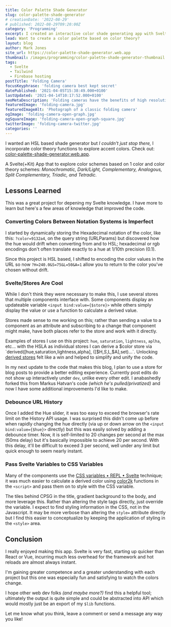```yaml
---
title: Color Palette Shade Generator
slug: color-palette-shade-generator
# creationDate: '2022-08-29'
# published: 2022-08-29T09:20:00Z
category: 'Programming'
excerpt: I created an interactive color shade generating app with Svelte
lead: Want to create a color palette based on color theory?
layout: blog
author: Mark Jones
site_url: https://color-palette-shade-generator.web.app
thumbnail: /images/programming/color-palette-shade-generator-thumbnail.png
tags:
  - Svelte
  - Tailwind
  - Firebase hosting
postTitle: 'Folding Camera'
focusKeyphrase: 'folding camera best kept secret'
datePublished: '2021-04-05T15:38:49.000+0100'
lastUpdated: '2021-04-14T10:17:52.000+0100'
seoMetaDescription: 'Folding cameras have the benefits of high resolution negatives but are so much more compact and often have amazing optics'
featuredImage: 'folding-camera.jpg'
featuredImageAlt: 'Photograph of a classic folding camera'
ogImage: 'folding-camera-open-graph.jpg'
ogSquareImage: 'folding-camera-open-graph-square.jpg'
twitterImage: 'folding-camera-twitter.jpg'
categories: ''
---
```


I wanted an HSL based shade generator but *I couldn't just stop there,* I incorporate color theory functions to explore accent colors. Check out: [color-palette-shade-generator.web.app](https://color-palette-shade-generator.web.app/).

A Svelte(+Kit) App that to explore color schemes based on 1 color and color theory schemes: *Monochromatic, Dark/Light, Complementary, Analogous, Split Complementary, Triadic, and Tetradic.*

## Lessons Learned

This was a great project for depening my Svelte knowledge. I have more to learn but here's a few areas of knowledge that improved the code.

### Converting Colors Between Notation Systems is Imperfect

I started by dynamically storing the Hexadecimal notation of the color, like this: `?color=9132a4`, on the query string (URLParams) but discovered how the hue would drift when converting from and to HSL; hexadecimal or rgb encodings don't often translate exactly to a hue at 1/10th precision (0.1). 

Since this project is HSL based, I shifted to encoding the color values in the URL so now `?H=240.0&S=75&L=50&A=1` allow you to return to the color you've chosen without drift.

### Svelte/Stores Are Cool

While I don't think they were necessary to make this, I use several stores that multiple components interface with. Some components display an updateable variable `<input bind:value={$store}>` while others simply display the value or use a function to calculate a derived value.

Stores made sense to me working on this; rather than sending a value to a component as an attribute and subscribing to a change that component might make, have both places refer to the store and work with it directly.

Examples of stores I use on this project: `hue`, `saturation`, `lightness`, `aplha`, etc... with the HSLA as individual stores I can derive a $color store via `derived([hue,saturation,lightness,alpha], ([$H,$S,$L,$A],set)...`. Unlocking [derived stores](https://svelte.dev/docs#run-time-svelte-store-derived) felt like a win and helped to simplify and unify the code.

In my next update to the code that makes this blog, I plan to use a store for blog posts to provide a better editing experience. Currently post edits do not show up interactively under `dev`, unlike every other edit. I anabashedly forked this from Markus Hatvan's code *(which he's pulled/privatized)* and now I have some additional improvements I'd like to make.

### Debounce URL History

Once I added the Hue slider, it was too easy to exceed the browser's rate limit on the History API usage. I was surprised this didn't come up before when rapidly changing the hue directly (via up or down arrow on the `<input bind:value={$hue}>` directly) but this was easily solved by adding a debounce timer. Now, it is self-limited to 20 changes per second at the max (50ms delay) but it's basically impossible to achieve 20 per second. With this delay, it'll be difficult to exceed 3 per second, well under any limit but quick enough to seem nearly instant.

### Pass Svelte Variables to CSS Variables

Many of the components use the [CSS variables • REPL • Svelte](https://svelte.dev/repl/4b1c649bc75f44eb9142dadc0322eccd?version=3.6.7) technique; it was much easier to calculate a derived color using [color2k](https://color2k.com/) functions in the `<script>` and pass them on to style with the CSS variable.

The tiles behind CPSG in the title, gradient background to the body, and more leverage this. Rather than altering the style tags directly, just override the variable. I expect to find styling information in the CSS, not in the Javascript. It may be more verbose than altering the `style=` attribute directly but I find this easier to conceptualize by keeping the application of styling in the `<style>` area.

## Conclusion

I really enjoyed making this app. Svelte is very fast, starting up quicker than React or Vue, incurring much less overhead for the framework and hot reloads are almost always instant.

I'm gaining greater competence and a greater understanding with each project but this one was especially fun and satisfying to watch the colors change.

I hope other web dev folks *(and maybe more?)* find this a helpful tool; ultimately the output is quite simple and could be abstracted into API which would mostly just be an export of my `$lib` functions.

Let me know what you think, leave a comment or send a message any way you like!